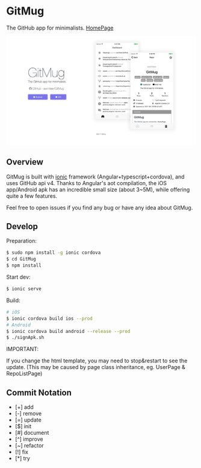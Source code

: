 # GitMug

The GitHub app for minimalists.  [HomePage](https://awmleer.github.io/gitmug/index.html)

![homepage screenshot](./screenshots/homepage.png)

## Overview

GitMug is built with [ionic](https://ionicframework.com/) framework (Angular+typescript+cordova), and uses GitHub api v4. Thanks to Angular's aot compilation, the iOS app/Android apk has an incredible small size (about 3~5M), while offering quite a few features.

 Feel free to open issues if you find any bug or have any idea about GitMug.

## Develop

Preparation:

```bash
$ sudo npm install -g ionic cordova
$ cd GitMug
$ npm install
```

Start dev:

```bash
$ ionic serve
```

Build:

```bash
# iOS
$ ionic cordova build ios --prod
# Android
$ ionic cordova build android --release --prod
$ ./signApk.sh
```

IMPORTANT:

If you change the html template, you may need to stop&restart to see the update. (This may be caused by page class inheritance, eg. UserPage & RepoListPage)


## Commit Notation

- [+] add
- [-] remove
- [=] update
- [$] init
- [#] document
- [^] improve
- [~] refactor
- [!] fix
- [*] try
